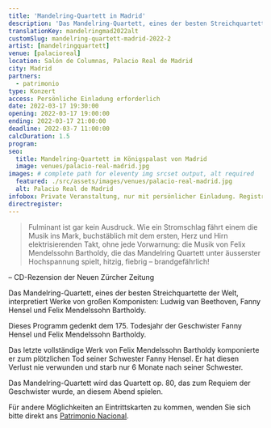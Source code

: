 ```yaml
---
title: 'Mandelring-Quartett in Madrid'
description: 'Das Mandelring-Quartett, eines der besten Streichquartette der Welt, interpretiert Werke von Ludwig van Beethoven, Dmitri Schostakowitsch und Antonín Dvořák.'
translationKey: mandelringmad2022alt
customSlug: mandelring-quartett-madrid-2022-2
artist: [mandelringquartett]
venue: [palacioreal]
location: Salón de Columnas, Palacio Real de Madrid
city: Madrid
partners:
  - patrimonio
type: Konzert
access: Persönliche Einladung erforderlich
date: 2022-03-17 19:30:00
opening: 2022-03-17 19:00:00
ending: 2022-03-17 21:00:00
deadline: 2022-03-7 11:00:00
calcDuration: 1.5
program:
seo:
  title: Mandelring-Quartett im Königspalast von Madrid
  image: venues/palacio-real-madrid.jpg
images: # complete path for eleventy img srcset output, alt required
  featured: ./src/assets/images/venues/palacio-real-madrid.jpg
  alt: Palacio Real de Madrid
infobox: Private Veranstaltung, nur mit persönlicher Einladung. Registrierte Teilnehmer erhalten zusätzlich eine Einladung vom Königshaus.
directregister:
---
```


> Fulminant ist gar kein Ausdruck. Wie ein Stromschlag fährt einem die Musik ins Mark, buchstäblich mit dem ersten, Herz und Hirn elektrisierenden Takt, ohne jede Vorwarnung: die Musik von Felix Mendelssohn Bartholdy, die das Mandelring Quartett unter äusserster Hochspannung spielt, hitzig, fiebrig – brandgefährlich!

– CD-Rezension der Neuen Zürcher Zeitung

Das Mandelring-Quartett, eines der besten Streichquartette der Welt, interpretiert Werke von großen Komponisten: Ludwig van Beethoven, Fanny Hensel und Felix Mendelssohn Bartholdy.

Dieses Programm gedenkt dem 175. Todesjahr der Geschwister Fanny Hensel und Felix Mendelssohn Bartholdy.

Das letzte vollständige Werk von Felix Mendelssohn Bartholdy komponierte er zum plötzlichen Tod seiner Schwester Fanny Hensel. Er hat diesen Verlust nie verwunden und starb nur 6 Monate nach seiner Schwester.

Das Mandelring-Quartett wird das Quartett op. 80, das zum Requiem der Geschwister wurde, an diesem Abend spielen.

Für andere Möglichkeiten an Eintrittskarten zu kommen, wenden Sie sich bitte direkt ans [Patrimonio Nacional](https://www.patrimonionacional.es/actualidad/proximos-conciertos).

